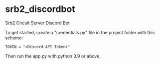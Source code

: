 # srb2_discordbot
Srb2 Circuit Server Discord Bot

To get started, create a "credentials.py" file in the project folder with this scheme:

`TOKEN = "<Discord API Token>"`

Then run the app.py with python 3.9 or above.
